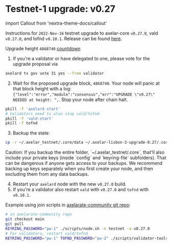 # Testnet-1 upgrade: v0.27

import Callout from 'nextra-theme-docs/callout'

Instructions for `2022-Nov-16` testnet upgrade to axelar-core `v0.27.0`, vald `v0.27.0`, and tofnd `v0.10.1`.
Release can be found [here](https://github.com/axelarnetwork/axelar-core/releases/tag/v0.27.0).

Upgrade height `4868740` [countdown](https://testnet.mintscan.io/axelar-testnet/blocks/4868740)

1. If you're a validator or have delegated to one, please vote for the upgrade proposal via

```bash
axelard tx gov vote 31 yes --from validator
```

2. Wait for the proposed upgrade block, `4868740`. Your node will panic at that block height with a log: `{"level":"error","module":"consensus","err":"UPGRADE \"v0.27\" NEEDED at height: ",`. Stop your node after chain halt.

```bash
pkill -f 'axelard start'
# Validators need to also stop vald/tofnd
pkill -f 'vald-start'
pkill -f tofnd
```

3. Backup the state:

```bash
cp -r ~/.axelar_testnet/.core/data ~/.axelar-lisbon-3-upgrade-0.27/.core/data
```

<Callout type="warning" emoji="⚠️">
  Caution: If you backup the entire folder, `~/.axelar_testnet/.core`, that'll also include your private keys (inside `config` and `keyring-file` subfolders). That can be dangerous if anyone gets access to your backups. We recommend backing up keys separately when you first create your node, and then excluding them from any data backups.
</Callout>

4. Restart your `axelard` node with the new `v0.27.0` build.
5. If you're a validator also restart `vald` with `v0.27.0` and `tofnd` with `v0.10.1`.

Example using join scripts in [axelarate-community git repo](https://github.com/axelarnetwork/axelarate-community):

```bash
# in axelarate-community repo
git checkout main
git pull
KEYRING_PASSWORD="pw-1" ./scripts/node.sh -n testnet -a v0.27.0
# For validators, restart vald/tofnd
KEYRING_PASSWORD="pw-1" TOFND_PASSWORD="pw-2" ./scripts/validator-tools-host.sh -n testnet -a v0.27.0 -q v0.10.1
```

